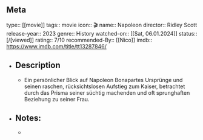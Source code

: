## Meta
type:: [[movie]]
tags:: movie
icon:: 🎬
name:: Napoleon
director:: Ridley Scott 
release-year:: 2023
genre:: History
watched-on:: [[Sat, 06.01.2024]]
status:: [/[viewed]] 
rating:: 7/10
recommended-By:: [[Nico]]
imdb:: https://www.imdb.com/title/tt13287846/
- ## Description
	- Ein persönlicher Blick auf Napoleon Bonapartes Ursprünge und seinen raschen, rücksichtslosen Aufstieg zum Kaiser, betrachtet durch das Prisma seiner süchtig machenden und oft sprunghaften Beziehung zu seiner Frau.
- ## Notes:
	-